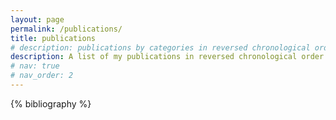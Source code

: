 ```yaml
---
layout: page
permalink: /publications/
title: publications
# description: publications by categories in reversed chronological order. generated by jekyll-scholar.
description: A list of my publications in reversed chronological order.
# nav: true
# nav_order: 2
---
```


<div class="publications">

{% bibliography %}

</div>
